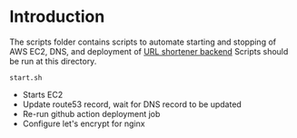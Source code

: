 # Introduction
The scripts folder contains scripts to automate starting and stopping of AWS EC2, DNS, and deployment of [URL shortener backend](https://github.com/hanchiang/url-shortener-backend)
Scripts should be run at this directory.

`start.sh`
* Starts EC2
* Update route53 record, wait for DNS record to be updated
* Re-run github action deployment job
* Configure let's encrypt for nginx